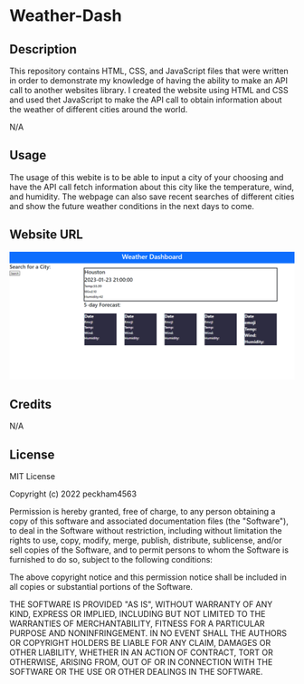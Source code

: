 ﻿# Weather-Dash
 
## Description
This repository contains HTML, CSS, and JavaScript files that were written in order to demonstrate my knowledge of having the ability to make an API call to another websites library. I created the website using HTML and CSS and used thet JavaScript to make the API call to obtain information about the weather of different cities around the world.

N/A

## Usage

The usage of this webite is to be able to input a city of your choosing and have the API call fetch information about this city like the temperature, wind, and humidity. The webpage can also save recent searches of different cities and show the future weather conditions in the next days to come. 

## Website URL


![Screenshot](/Assets/Weather-Screenshot.png "Webpage Screenshot")

## Credits

N/A

## License

MIT License

Copyright (c) 2022 peckham4563

Permission is hereby granted, free of charge, to any person obtaining a copy
of this software and associated documentation files (the "Software"), to deal
in the Software without restriction, including without limitation the rights
to use, copy, modify, merge, publish, distribute, sublicense, and/or sell
copies of the Software, and to permit persons to whom the Software is
furnished to do so, subject to the following conditions:

The above copyright notice and this permission notice shall be included in all
copies or substantial portions of the Software.

THE SOFTWARE IS PROVIDED "AS IS", WITHOUT WARRANTY OF ANY KIND, EXPRESS OR
IMPLIED, INCLUDING BUT NOT LIMITED TO THE WARRANTIES OF MERCHANTABILITY,
FITNESS FOR A PARTICULAR PURPOSE AND NONINFRINGEMENT. IN NO EVENT SHALL THE
AUTHORS OR COPYRIGHT HOLDERS BE LIABLE FOR ANY CLAIM, DAMAGES OR OTHER
LIABILITY, WHETHER IN AN ACTION OF CONTRACT, TORT OR OTHERWISE, ARISING FROM,
OUT OF OR IN CONNECTION WITH THE SOFTWARE OR THE USE OR OTHER DEALINGS IN THE
SOFTWARE.
